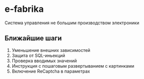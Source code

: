 # e-fabrika

Система управления не большим производством электроники

## Ближайшие шаги

1. Уменьшение внешних зависимостей
2. Защита от SQL-иньекций
3. Проверка вводимых значений
4. Инструкция с пошаговым развертыванием с картинками
5. Включение ReCaptcha в параметрах
